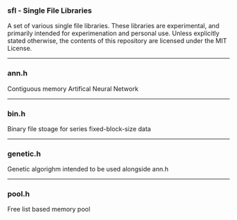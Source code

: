 ### sfl - Single File Libraries

A set of various single file libraries. These libraries are experimental, and primarily intended for experimenation and personal use. Unless explicitly stated otherwise, the contents of this repository are licensed under the MIT License.

---

### ann.h

Contiguous memory Artifical Neural Network

---

### bin.h

Binary file stoage for series fixed-block-size data

---

### genetic.h

Genetic algorighm intended to be used alongside ann.h

---

### pool.h

Free list based memory pool
